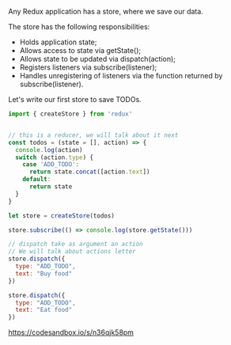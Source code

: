 Any Redux application has a store, where we save our data.

The store has the following responsibilities:
* Holds application state;
* Allows access to state via getState();
* Allows state to be updated via dispatch(action);
* Registers listeners via subscribe(listener);
* Handles unregistering of listeners via the function returned by subscribe(listener).



Let's write our first store to save TODOs.
```javascript
import { createStore } from 'redux'


// this is a reducer, we will talk about it next
const todos = (state = [], action) => {
  console.log(action)
  switch (action.type) {
    case 'ADD_TODO':
      return state.concat([action.text])
    default:
      return state
  }
}

let store = createStore(todos)

store.subscribe(() => console.log(store.getState()))

// dispatch take as argument an action
// We will talk about actions letter
store.dispatch({
  type: "ADD_TODO",
  text: "Buy food"
})

store.dispatch({
  type: "ADD_TODO",
  text: "Eat food"
})

```

https://codesandbox.io/s/n36qjk58pm
